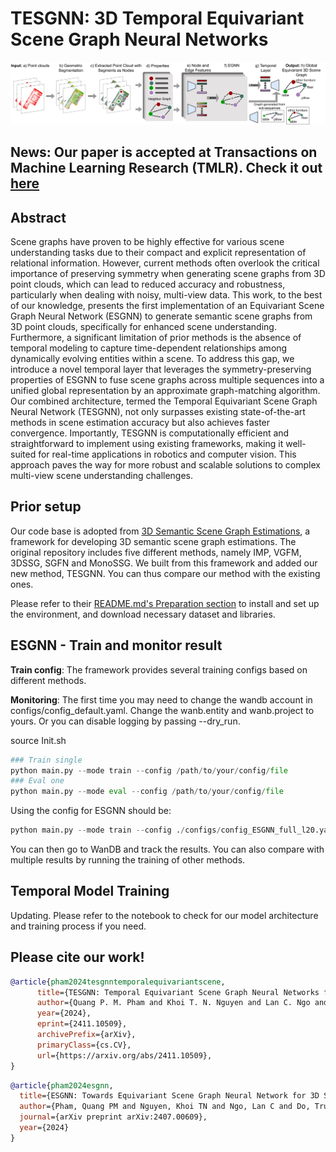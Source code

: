 # TESGNN: 3D Temporal Equivariant Scene Graph Neural Networks

![Overall-Architecture](overall_V3.png)
## News: Our paper is accepted at Transactions on Machine Learning Research (TMLR). Check it out [here](https://openreview.net/forum?id=boM0kkYPzE)
## Abstract

Scene graphs have proven to be highly effective for various scene understanding tasks due to their compact and explicit representation of relational information. However, current methods often overlook the critical importance of preserving symmetry when generating scene graphs from 3D point clouds, which can lead to reduced accuracy and robustness, particularly when dealing with noisy, multi-view data. This work, to the best of our knowledge, presents the first implementation of an Equivariant Scene Graph Neural Network (ESGNN) to generate semantic scene graphs from 3D point clouds, specifically for enhanced scene understanding. Furthermore, a significant limitation of prior methods is the absence of temporal modeling to capture time-dependent relationships among dynamically evolving entities within a scene. To address this gap, we introduce a novel temporal layer that leverages the symmetry-preserving properties of ESGNN to fuse scene graphs across multiple sequences into a unified global representation by an approximate graph-matching algorithm. Our combined architecture, termed the Temporal Equivariant Scene Graph Neural Network (TESGNN), not only surpasses existing state-of-the-art methods in scene estimation accuracy but also achieves faster convergence. Importantly, TESGNN is computationally efficient and straightforward to implement using existing frameworks, making it well-suited for real-time applications in robotics and computer vision. This approach paves the way for more robust and scalable solutions to complex multi-view scene understanding challenges.

## Prior setup

Our code base is adopted from [3D Semantic Scene Graph Estimations](https://github.com/ShunChengWu/3DSSG), a framework for developing 3D semantic scene graph estimations. The original repository includes five different methods, namely IMP, VGFM, 3DSSG, SGFN and MonoSSG. We built from this framework and added our new method, TESGNN. You can thus compare our method with the existing ones. 

Please refer to their [README.md's Preparation section](https://github.com/ShunChengWu/3DSSG?tab=readme-ov-file#preparation) to install and set up the environment, and download necessary dataset and libraries.

## ESGNN - Train and monitor result

**Train config**: The framework provides several training configs based on different methods. 

**Monitoring**: The first time you may need to change the wandb account in configs/config_default.yaml. Change the wanb.entity and wanb.project to yours. Or you can disable logging by passing --dry_run.

source Init.sh

```python
### Train single
python main.py --mode train --config /path/to/your/config/file
### Eval one
python main.py --mode eval --config /path/to/your/config/file
```

Using the config for ESGNN should be:
```python
python main.py --mode train --config ./configs/config_ESGNN_full_l20.yaml
```

You can then go to WanDB and track the results. You can also compare with multiple results by running the training of other methods.

## Temporal Model Training

Updating. Please refer to the notebook to check for our model architecture and training process if you need.

## Please cite our work!

```bibtex
@article{pham2024tesgnntemporalequivariantscene,
      title={TESGNN: Temporal Equivariant Scene Graph Neural Networks for Efficient and Robust Multi-View 3D Scene Understanding}, 
      author={Quang P. M. Pham and Khoi T. N. Nguyen and Lan C. Ngo and Dezhen Song and Truong Do and Truong Son Hy},
      year={2024},
      eprint={2411.10509},
      archivePrefix={arXiv},
      primaryClass={cs.CV},
      url={https://arxiv.org/abs/2411.10509}, 
}
```

```bibtex
@article{pham2024esgnn,
  title={ESGNN: Towards Equivariant Scene Graph Neural Network for 3D Scene Understanding},
  author={Pham, Quang PM and Nguyen, Khoi TN and Ngo, Lan C and Do, Truong and Hy, Truong Son},
  journal={arXiv preprint arXiv:2407.00609},
  year={2024}
}
```
